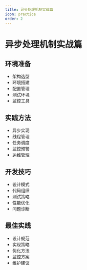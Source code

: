 ```yaml
---
title: 异步处理机制实战篇
icon: practice
order: 2
---
```


# 异步处理机制实战篇

## 环境准备
- 架构选型
- 环境搭建
- 配置管理
- 测试环境
- 监控工具

## 实践方法
- 异步实现
- 线程管理
- 任务调度
- 监控预警
- 运维管理

## 开发技巧
- 设计模式
- 代码组织
- 测试策略
- 性能优化
- 问题诊断

## 最佳实践
- 设计规范
- 实现策略
- 优化方法
- 监控方案
- 维护建议
